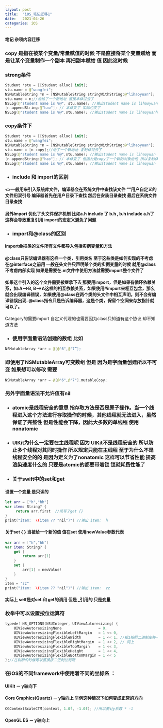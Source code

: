 ```yaml
---
layout: post
title:  "iOS_笔记迁移1"
date:   2021-04-26
categories: iOS
---
```

#### 笔记 杂项内容迁移   

### copy 是指在被某个变量/常量赋值的时候 不是直接将某个变量赋给 而是让某个变量制作一个副本 再把副本赋给 值 因此这时候
### strong条件
``` swift
Student *stu = [[Student alloc] init];
stu.name = @"wangfei";
NSMutableString *n = [NSMutableString stringWithString:@"lihaoyuan"];
stu.name = n;//没给了一个新地址 直接本体过去了
NSLog(@"student name is %@", stu.name); //输出student name is lihaoyuan
[n appendString:@"hao"]; // 本体变了 实际也变了
NSLog(@"student name is %@",stu.name); //输出student name is lihaoyuanhao
```
### copy条件下
``` swift
Student *stu = [[Student alloc] init];
stu.name = @"wangfei";
NSMutableString *n = [NSMutableString stringWithString:@"lihaoyuan"];
stu.name = [n copy];//给了一个新地址 复制体过去了
NSLog(@"student name is %@",stu.name); //输出student name is lihaoyuan
[n appendString:@"hao"]; // 本体变了 但因为是copy了一个新的对象给他 所以复制体不变
NSLog(@"student name is %@",stu.name); //输出student name is lihaoyuan
```

* ### include 和 import的区别
#### <>一般用来引入系统库文件，编译器会在系统文件中查找该文件 “”用户自定义的文件用双引号 编译器首先在用户目录下查找 然后在安装目录查找 最后在系统文件目录查找 
#### 另外Import 优化了头文件保护机制 比如a.h include 了 b.h , b.h include a.h了 这样会导致重复引用 import的宏定义避免了问题
* ### import和@class的区别
#### import会把类的文件所有文件都导入包括实例变量和方法
#### @class只告诉编译器有这样一个类，引用类名 至于这些类是如何实现的不考虑 在@interface之前用 一般在头文件只声明某个类的实例变量的时候 就用@class不考虑内部实现 如果是需要在.m文件中使用方法就需要import整个文件了
#### 如果这个引入的这个文件需要被继承下去 那要用import，但是如果有循环依赖关系，如:A–>B, B–>A这样的相互依赖关系，如果使用#import来相互包含，那么就会出现编译错误，如果使用@class在两个类的头文件中相互声明，则不会有编译错误出现. @class指令只是告诉编译器，这是个类，保留个空间来存放指针就可以了。
Category的需要import 自定义代理的也需要因为class只知道有这个协议 却不知道方法

* ### 使用字面量语法创建的数组 比如
```swift
NSMutableArray *arr = @[@"6",@"7”];
```
### 即便用了NSMutableArray可变数组 但是 因为是字面量创建所以不可变 如果想可以修改 需要 
``` swift 
NSMutableArray *arr = @[@"6",@"7"].mutableCopy;
```
### 另外字面量语法不允许值有nil

* ### atomic是线程安全的意思 指存取方法是否是原子操作。当一个线程进入这个方法进行存取操作的时候，其他线程就无法进入，虽然保证了完整性 但是性能会下降，因此大多数的单线程 使用nonatomic

* ### UIKit为什么一定要在主线程呢 因为 UIKit不是线程安全的 所以防止多个线程对其同时操作 所以规定只能在主线程 至于为什么不是线程安全的的 是因为定义为了nonatomic 这样可以节省性能 提高渲染速度什么的 只要是atomic的都要带着锁 锁就耗费性能了

* ### 关于swift中的set和get
#### 设置一个变量 是只读的
```swift
let arr = ["h","hh"]
var item: String? {
     return arr.first  //简写了get {}
}
print("item:  \(item ?? "nil")") //输出 item:  h
```
#### 关于set { } 当被给一个新的值 值在set 使用newValue参数代表
```swift
var arr = ["h","hh"]
var item: String? {
    get {
        return arr[1]  
    }
    set {
        arr[1] = newValue!
    }
}
item = "zz"
print("item:  \(item ?? "nil")") //输出 item:  zz
```
#### 实际上 self是对set 和 get的调用 但是 _引用的 只是变量

### 枚举中可以设置按位运算符 
``` swift
typedef NS_OPTIONS(NSUInteger, UIViewAutoresizing) {
    UIViewAutoresizingNone                 = 0,
    UIViewAutoresizingFlexibleLeftMargin   = 1 << 0,
    UIViewAutoresizingFlexibleWidth        = 1 << 1, //把1按照二进制左移一位 就是 10 十进制是2
    UIViewAutoresizingFlexibleRightMargin  = 1 << 2, // 同上
    UIViewAutoresizingFlexibleTopMargin    = 1 << 3,
    UIViewAutoresizingFlexibleHeight       = 1 << 4,
    UIViewAutoresizingFlexibleBottomMargin = 1 << 5
};//在判断的时候可以直接按二进制位判断
```
### 在iOS的不同framework中使用着不同的坐标系 ：
#### UIKit － y轴向下
#### Core Graphics(Quartz) － y轴向上 举例这种情况下如何变成正常的方向      
```swift
CGContextScaleCTM(context, 1.0f, -1.0f); //所以要让y系数 * -1
```
#### OpenGL ES － y轴向上











